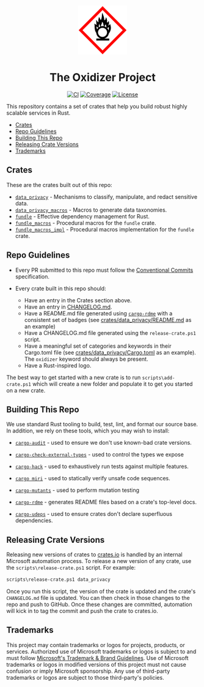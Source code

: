 <div align="center">
 <img src="./logo.svg" alt="Oxidizer Logo" width="128" height="128">

# The Oxidizer Project

[![CI](https://github.com/microsoft/oxidizer/workflows/main/badge.svg)](https://github.com/microsoft/oxidizer/actions)
[![Coverage](https://codecov.io/gh/microsoft/oxidizer/graph/badge.svg?token=FCUG0EL5TI)](https://codecov.io/gh/microsoft/oxidizer)
[![License](https://img.shields.io/badge/license-MIT-blue.svg)](../LICENSE)

</div>

This repository contains a set of crates that help you build robust highly scalable services in Rust.

- [Crates](#crates)
- [Repo Guidelines](#repo-guidelines)
- [Building This Repo](#building-this-repo)
- [Releasing Crate Versions](#releasing-crate-versions)
- [Trademarks](#trademarks)

## Crates

These are the crates built out of this repo:

- [`data_privacy`](./crates/data_privacy/README.md) - Mechanisms to classify, manipulate, and redact sensitive data.
- [`data_privacy_macros`](./crates/data_privacy_macros/README.md) - Macros to generate data taxonomies.
- [`fundle`](./crates/fundle/README.md) - Effective dependency management for Rust.
- [`fundle_macros`](crates/fundle_macros/README.md) - Procedural macros for the `fundle` crate.
- [`fundle_macros_impl`](crates/fundle_macros_impl/README.md) - Procedural macros implementation for the `fundle` crate.

## Repo Guidelines

- Every PR submitted to this repo must follow the [Conventional Commits](https://www.conventionalcommits.org/en/v1.0.0/) specification.

- Every crate built in this repo should:
  - Have an entry in the Crates section above.
  - Have an entry in [CHANGELOG.md](./CHANGELOG.md).
  - Have a README.md file generated using [`cargo-rdme`](https://docs.rs/cargo-rdme/latest/cargo_rdme/)
    with a consistent set of badges (see [crates/data_privacy/README.md](./crates/data_privacy/README.md) as an example)
  - Have a CHANGELOG.md file generated using the `release-crate.ps1` script.
  - Have a meaningful set of categories and keywords in their Cargo.toml file (see
    [crates/data_privacy/Cargo.toml](./crates/data_privacy/Cargo.toml) as an example).
    The `oxidizer` keyword should always be present.
  - Have a Rust-inspired logo.

The best way to get started with a new crate is to run `scripts\add-crate.ps1` which will create a new folder
and populate it to get you started on a new crate.

## Building This Repo

We use standard Rust tooling to build, test, lint, and format our source base. In addition, we rely on these
tools, which you may wish to install:

- [`cargo-audit`](https://crates.io/crates/cargo-audit) - used to ensure we don't use known-bad crate versions.

- [`cargo-check-external-types`](https://crates.io/crates/cargo-check-external-types) - used to control the types we expose

- [`cargo-hack`](https://crates.io/crates/cargo-hack) - used to exhaustively run tests against multiple features.

- [`cargo miri`](https://doc.rust-lang.org/cargo/commands/cargo-miri.html) - used to statically verify unsafe code sequences.

- [`cargo-mutants`](https://crates.io/crates/cargo-mutants) - used to perform mutation testing

- [`cargo-rdme`](https://crates.io/crates/cargo-rdme) - generates README files based on a crate's top-level docs.

- [`cargo-udeps`](https://crates.io/crates/cargo-udeps) - used to ensure crates don't declare superfluous dependencies.

## Releasing Crate Versions

Releasing new versions of crates to [crates.io](https://crates.io) is handled by
an internal Microsoft automation process. To release a new version of any crate, use
the `scripts\release-crate.ps1` script. For example:

```bash
scripts\release-crate.ps1 data_privacy
```

Once you run this script, the version of the crate is updated and the crate's
`CHANGELOG.md` file is updated. You can then check in those changes to the repo
and push to GitHub. Once these changes are committed, automation will kick in
to tag the commit and push the crate to crates.io.

## Trademarks

This project may contain trademarks or logos for projects, products, or services. Authorized use of Microsoft
trademarks or logos is subject to and must follow
[Microsoft's Trademark & Brand Guidelines](https://www.microsoft.com/en-us/legal/intellectualproperty/trademarks/usage/general).
Use of Microsoft trademarks or logos in modified versions of this project must not cause confusion or imply Microsoft sponsorship.
Any use of third-party trademarks or logos are subject to those third-party's policies.
